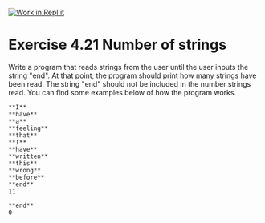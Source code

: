 [![Work in Repl.it](https://classroom.github.com/assets/work-in-replit-14baed9a392b3a25080506f3b7b6d57f295ec2978f6f33ec97e36a161684cbe9.svg)](https://classroom.github.com/online_ide?assignment_repo_id=5386508&assignment_repo_type=AssignmentRepo)
# Exercise 4.21 Number of strings

Write a program that reads strings from the user until the user inputs the string "end". At that point, the program should print how many strings have been read. The string "end" should not be included in the number strings read. You can find some examples below of how the program works.

```plaintext
**I**
**have**
**a**
**feeling**
**that**
**I**
**have**
**written**
**this**
**wrong**
**before**
**end**
11
```

```plaintext
**end**
0
```
